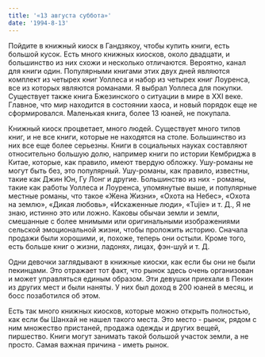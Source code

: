 ```yaml
---
title: '«13 августа суббота»'
date: '1994-8-13'
---
```


Пойдите в книжный киоск в Гандзякоу, чтобы купить книги, есть большой кусок. Есть много книжных киосков, около двадцати, и большинство из них схожи и несколько отличаются. Вероятно, канал для книги один. Популярными книгами этих двух дней являются комплект из четырех книг Уоллеса и набор из четырех книг Лоуренса, все из которых являются романами. Я выбрал Уоллеса для покупки. Существует также книга Бжезинского о ситуации в мире в XXI веке. Главное, что мир находится в состоянии хаоса, и новый порядок еще не сформировался. Маленькая книга, более 13 юаней, не покупала.

Книжный киоск процветает, много людей. Существует много типов книг, и не все книги, которые не находятся на столе. Большинство из них все еще более серьезны. Книги в социальных науках составляют относительно большую долю, например книги по истории Кембриджа в Китае, которые, как правило, имеют твердую обложку. Ушу-романы не могут быть без, это популярный. Ушу-романы, как правило, известны, такие как Джин Юн, Гу Лонг и другие. Большинство из них - романы, такие как работы Уоллеса и Лоуренса, упомянутые выше, и популярные местные романы, что такое «Жена Жизни», «Охота на Небес», «Охота на землю», «Дикая любовь», «Искаженные люди», «Tujie» и т. Д., Я не знаю, истинно это или ложно. Каковы обычаи земли и земли, смешанные с более мнимыми или оригинальными изображениями сельской эмоциональной жизни, чтобы проложить историю. Сначала продажи были хорошими, и, похоже, теперь они остыли. Кроме того, есть больше книг о жизни, ладонях, лицах, фэн-шуй и т. Д.

Одни девочки заглядывают в книжные киоски, как если бы они не были пекинцами. Это отражает тот факт, что рынок здесь очень организован и может управляться единым образом. Эти девушки приехали в Пекин из других мест и были наняты. У них был доход в 200 юаней в месяц, и босс позаботился об этом.

Есть так много книжных киосков, которые можно открыть полностью, как если бы Шанхай не нашел такого места. Это место - рынок, рядом с ним множество пристаней, продажа одежды и других вещей, пиршество. Книги могут занимать такой большой участок земли, а не просто. Самая важная причина - иметь рынок.


